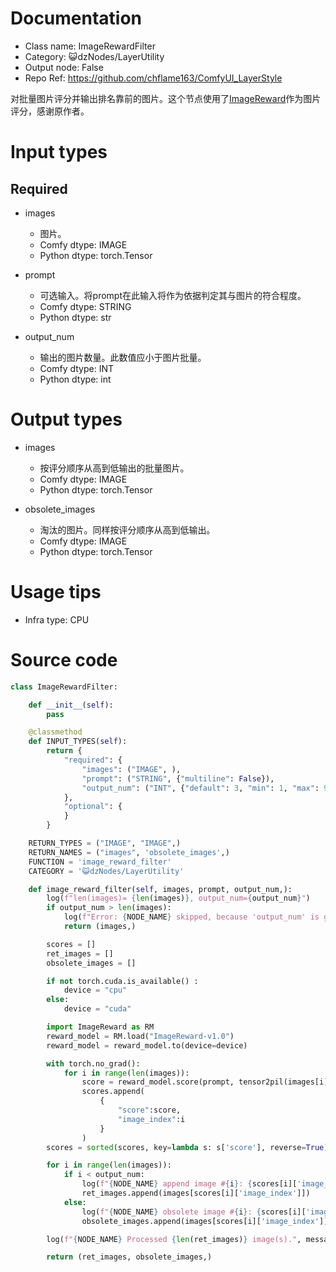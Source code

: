 # Documentation
- Class name: ImageRewardFilter
- Category: 😺dzNodes/LayerUtility
- Output node: False
- Repo Ref: https://github.com/chflame163/ComfyUI_LayerStyle

对批量图片评分并输出排名靠前的图片。这个节点使用了[ImageReward](https://github.com/THUDM/ImageReward)作为图片评分，感谢原作者。

# Input types

## Required

- images
    - 图片。
    - Comfy dtype: IMAGE
    - Python dtype: torch.Tensor

- prompt
    - 可选输入。将prompt在此输入将作为依据判定其与图片的符合程度。
    - Comfy dtype: STRING
    - Python dtype: str

- output_num
    - 输出的图片数量。此数值应小于图片批量。
    - Comfy dtype: INT
    - Python dtype: int

# Output types

- images
    - 按评分顺序从高到低输出的批量图片。
    - Comfy dtype: IMAGE
    - Python dtype: torch.Tensor

- obsolete_images
    - 淘汰的图片。同样按评分顺序从高到低输出。
    - Comfy dtype: IMAGE
    - Python dtype: torch.Tensor

# Usage tips
- Infra type: CPU

# Source code
```python
class ImageRewardFilter:

    def __init__(self):
        pass

    @classmethod
    def INPUT_TYPES(self):
        return {
            "required": {
                "images": ("IMAGE", ),
                "prompt": ("STRING", {"multiline": False}),
                "output_num": ("INT", {"default": 3, "min": 1, "max": 999999, "step": 1}),
            },
            "optional": {
            }
        }

    RETURN_TYPES = ("IMAGE", "IMAGE",)
    RETURN_NAMES = ("images", 'obsolete_images',)
    FUNCTION = 'image_reward_filter'
    CATEGORY = '😺dzNodes/LayerUtility'

    def image_reward_filter(self, images, prompt, output_num,):
        log(f"len(images)= {len(images)}, output_num={output_num}")
        if output_num > len(images):
            log(f"Error: {NODE_NAME} skipped, because 'output_num' is greater then input images.", message_type='error')
            return (images,)

        scores = []
        ret_images = []
        obsolete_images = []

        if not torch.cuda.is_available() :
            device = "cpu"
        else:
            device = "cuda"

        import ImageReward as RM
        reward_model = RM.load("ImageReward-v1.0")
        reward_model = reward_model.to(device=device)

        with torch.no_grad():
            for i in range(len(images)):
                score = reward_model.score(prompt, tensor2pil(images[i]))
                scores.append(
                    {
                        "score":score,
                        "image_index":i
                    }
                )
        scores = sorted(scores, key=lambda s: s['score'], reverse=True)

        for i in range(len(images)):
            if i < output_num:
                log(f"{NODE_NAME} append image #{i}: {scores[i]['image_index']}, score = {scores[i]['score']}.")
                ret_images.append(images[scores[i]['image_index']])
            else:
                log(f"{NODE_NAME} obsolete image #{i}: {scores[i]['image_index']}, score = {scores[i]['score']}.")
                obsolete_images.append(images[scores[i]['image_index']])

        log(f"{NODE_NAME} Processed {len(ret_images)} image(s).", message_type='finish')

        return (ret_images, obsolete_images,)
```